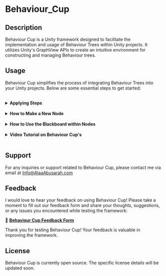 # Behaviour_Cup

## Description
Behaviour Cup is a Unity framework designed to facilitate the implementation and usage of Behaviour Trees within Unity projects. It utilizes Unity's GraphView APIs to create an intuitive environment for constructing and managing Behaviour trees.

## Usage
Behaviour Cup simplifies the process of integrating Behaviour Trees into your Unity projects. Below are some essential steps to get started:

<br> 

<details>
<summary><b>Applying Steps</b></summary>
<br>
  
1. **Create a Behaviour Tree**: In your project file, navigate to `Create > Behaviour Tree`.
2. **Access the Editor Window**: Double-click on the created tree to open the editor window.
3. **Edit Your Tree**: Utilize custom nodes or built-in nodes to design and configure your Behaviour tree.
4. **Attach the Tree to a GameObject**: In your scene, attach a `BehaviourTreeRunner` component to a GameObject and add your created Behaviour tree to it.
5. **Play and Enjoy**: Press play in the Unity Editor and witness your designed Behaviour tree in action within your scene.
6. **Observe and Iterate**: Analyze the Behaviour of your agents or AI in the scene, iterate on the tree as needed to refine their actions.

---
</details>

<br>

<details>
<summary><b>How to Make a New Node</b></summary>
To create a new node:
<br><br>

1. **Inherit from Existing Node Class**: Within the `Behaviour_Cup` namespace, inherit from one of the existing Node classes such as `ActionNode`, `CompositeNode`, or `DecoratorNode`.
2. **Apply Overrides**: Implement and override the necessary voids or methods as required by the selected node type.
3. **Start Coding Your Node**: Begin coding and defining the logic for your custom node within the inherited class.

Here is a basic example of creating a new action node:

```csharp
using Behaviour_Cup;

    public class CustomActionNode : ActionNode
    {
        /// <summary>
        /// Get call when first start run the node.
        /// </summary>
        protected override void OnStart() { }

        /// <summary>
        /// Get call when exit the node.
        /// </summary>
        protected override void OnStop() { }

        /// <summary>
        /// Get call every frame when node is running.
        /// </summary>
        /// <returns>The current state of the node</returns>
        protected override State OnUpdate() { return State.Success; }
    }
```

---
</details>

<br>

<details>
<summary><b>How to Use the Blackboard within Nodes</b></summary>
The nodes in Behaviour Cup have access to the blackboard instance for data sharing. Use the following APIs within your node scripts to interact with the blackboard:
<br><br>
  
```csharp
// Setting values in the blackboard from within a node
blackboard.SetComponent(key, value);
blackboard.SetFloat(key, value);
blackboard.SetInt(key, value);
blackboard.SetString(key, value);
blackboard.SetVector2(key, value);
blackboard.SetVector3(key, value);
blackboard.SetColor(key, value);
blackboard.SetBool(key, value);
blackboard.SetGradient(key, value);
blackboard.SetSprite(key, value);
```
```csharp
// Getting values from the blackboard within a node
blackboard.GetComponent<type>(key);
blackboard.GetFloat(key);
blackboard.GetInt(key);
blackboard.GetString(key);
blackboard.GetVector2(key);
blackboard.GetVector3(key);
blackboard.GetColor(key);
blackboard.GetBool(key);
blackboard.GetGradient(key);
blackboard.GetSprite(key);
```

---
</details>
<br>

<details>
<summary><b>Video Tutorial on Behaviour Cup's</b></summary>
<br>
  
- 🔗 **[How to use Behaviour Cup tutorial video here](https://youtu.be/i_TRpT_5C1E)**
- 🔗 **[Built-in Nodes tutorial video here](https://youtu.be/9lafxmoEiTg)**

---
</details>
<br>

## Support
For any inquiries or support related to Behaviour Cup, please contact me via email at Info@AlaaAbusarah.com

## Feedback

I would love to hear your feedback on using Behaviour Cup! Please take a moment to fill out our feedback form and share your thoughts, suggestions, or any issues you encountered while testing the framework:

📝 **[Behaviour Cup Feedback Form](https://forms.gle/W8PjAkRnwZd4Yzzi6)**

Thank you for testing Behaviour Cup! Your feedback is valuable in improving the framework.

## License
Behaviour Cup is currently open source. The specific license details will be updated soon.
